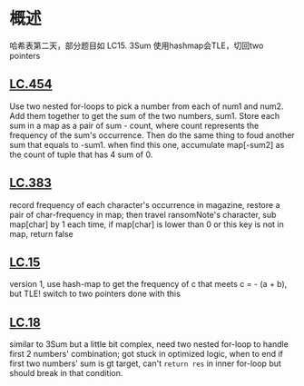# 概述
哈希表第二天，部分题目如 LC15. 3Sum 使用hashmap会TLE，切回two pointers
## [LC.454](https://leetcode.com/problems/4sum-ii/)
Use two nested for-loops to pick a number from each of num1 and num2. Add them together to get the sum of the two numbers, sum1. Store each sum in a map as a pair of sum - count, where count represents the frequency of the sum's occurrence.
Then do the same thing to foud another sum that equals to -sum1. when find this one, accumulate map[-sum2] as the count of tuple that has 4 sum of 0.


## [LC.383](https://leetcode.com/problems/intersection-of-two-arrays/)
record frequency of each character's occurrence in magazine,
restore a pair of char-frequency in map;
then travel ransomNote's character, sub map[char] by 1 each time, 
if map[char] is lower than 0 or this key is not in map, return false

## [LC.15](https://leetcode.com/problems/3sum/description/)
version 1, use hash-map to get the frequency of c that meets c = - (a + b), but TLE!
switch to two pointers done with this

## [LC.18](https://leetcode.com/problems/two-sum/)
similar to 3Sum but a little bit complex, need two nested for-loop to handle first 2 numbers' combination;
got stuck in optimized logic, when to end if first two numbers' sum is gt target, can't `return res` in inner for-loop but should break in that condition.
